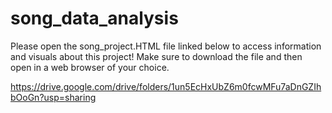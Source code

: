 # song_data_analysis

Please open the song_project.HTML file linked below to access information and visuals about this project! Make sure to download the file and then open in a web browser of your choice.

https://drive.google.com/drive/folders/1un5EcHxUbZ6m0fcwMFu7aDnGZIhbOoGn?usp=sharing
